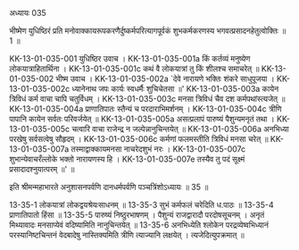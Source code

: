 अध्यायः 035

भीष्मेण युधिष्ठिरं प्रति मनोवाक्कायरूपकरणैर्दुष्कर्मपरित्यागपूर्वकं शुभकर्मकरणस्य भगवत्प्रसादनहेतुत्वोक्तिः ॥ 1 ॥
	
KK-13-01-035-001	युधिष्ठिर उवाच ।
KK-13-01-035-001a	किं कर्तव्यं मनुष्येण लोकयात्राहितार्थिना ।
KK-13-01-035-001c	कथं वै लोकयात्रां तु किं शीलश्च समाचरेत् ॥
KK-13-01-035-002	भीष्म उवाच ।
KK-13-01-035-002a	`देवे नारायणे भक्तिः शंकरे साधुपूजया ।
KK-13-01-035-002c	ध्यानेनाथ जपः कार्यः स्वधर्मैः शुचिचेतसा ॥'
KK-13-01-035-003a	कायेन त्रिविधं कर्म वाचा चापि चतुर्विधम् ।
KK-13-01-035-003c	मनसा त्रिविधं चैव दश कर्मपथांस्त्यजेत् ॥
KK-13-01-035-004a	प्राणातिपातः स्तैन्यं च परदाराभिमर्शनम् ।
KK-13-01-035-004c	त्रीणि पापानि कायेन सर्वतः परिवर्जयेत् ॥
KK-13-01-035-005a	असत्प्रलापं पारुष्यं पैशुन्यमनृतं तथा ।
KK-13-01-035-005c	चत्वारि वाचा राजेन्द्र न जल्पेन्नानुचिन्तयेत् ॥
KK-13-01-035-006a	अनभिध्या परखेषु सर्वसत्वेषु सौहृदम् ।
KK-13-01-035-006c	कर्मणां फलमस्तीति त्रिविधं मनसा चरेत् ॥
KK-13-01-035-007a	तस्माद्वाक्कायमनसा नाचरेदशुभं नरः ।
KK-13-01-035-007c	शुभान्येवाचरँल्लोके भक्तो नारायणस्य हि ।
KK-13-01-035-007e	तस्यैव तु पदं सूक्ष्मं प्रसादादश्नुयात्परम् ॥' ॥
	
इति श्रीमन्महाभारते अनुशासनपर्वणि दानधर्मपर्वणि पञ्चत्रिंशोऽध्यायः ॥ 35 ॥

13-35-1 लोकयात्रां लोकद्वयश्रेयःसाधनम् ॥ 13-35-3 सुभं कर्मफलं चरेदिति ध.पाठः ॥ 13-35-4 प्राणातिपातो हिंसा ॥ 13-35-5 पारुष्यं निष्ठुरभाषणम् । पैशुन्यं राजद्वारादौ परदोषसूचनम् । अनृतं मिथ्यावादः मनसाप्येवं वदिष्यामिति नानुचिन्तयेत् ॥ 13-35-6 अनभिध्येति श्लोकेन परद्रव्येष्वभिध्यानं परस्यानिष्टचिन्तनं वेदबादेषु नास्तिक्यमिति त्रीणि त्याज्यानि लक्षयेत् । त्यजेदित्युपक्रमात् ॥	
